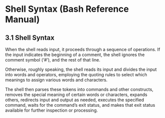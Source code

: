 # Shell Syntax \(Bash Reference Manual\)

## 3.1 Shell Syntax

When the shell reads input, it proceeds through a sequence of operations. If the input indicates the beginning of a comment, the shell ignores the comment symbol \(‘\#’\), and the rest of that line.

Otherwise, roughly speaking, the shell reads its input and divides the input into words and operators, employing the quoting rules to select which meanings to assign various words and characters.

The shell then parses these tokens into commands and other constructs, removes the special meaning of certain words or characters, expands others, redirects input and output as needed, executes the specified command, waits for the command’s exit status, and makes that exit status available for further inspection or processing.

